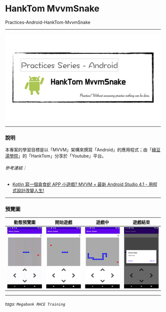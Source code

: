 # HankTom MvvmSnake
Practices-Android-HankTom-MvvmSnake

---

![](pics/practices-mvvmsnake.png)

---

### 說明 ###

本專案的學習目標是以「MVVM」架構來撰寫「Android」的應用程式；由「[綠豆湯學院](https://litotom.com/)」的「HankTom」分享於「Youtube」平台。

###### 參考連結： ######

- [Kotlin 寫一個貪食蛇 APP 小遊戲? MVVM + 最新 Android Studio 4.1 - 用程式設計改變人生!](https://www.youtube.com/watch?v=LMpJ35tndUw&fbclid=IwAR2EhUtZ_Gw5Zo56utluAGcTh1g0I4xD-Eu8T2voIuvMEBUg0QsWl9caoqo)

---

### 預覽圖 ###

|       動態預覽圖        |      開始遊戲       |        遊戲中         |      遊戲結束      |
|:-----------------------:|:-------------------:|:---------------------:|:------------------:|
| ![](pics/mvvmsnake.gif) | ![](pics/start.png) | ![](pics/playing.png) | ![](pics/over.png) |

---

###### tags: `Megabank RHCE Training`
